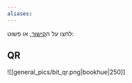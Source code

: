 ```yaml
---
aliases:
---
```


לחצו על ה[קישור](https://bitpay.poalimlinks.co.il/app/me/7F2F8493-61D9-3FED-477D-A092715B5D0E9073), או פשוט:
## QR
![[general_pics/bit_qr.png|bookhue|250]]


